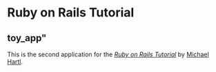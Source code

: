 # Ruby on Rails Tutorial

## toy_app"

This is the second application for the
[*Ruby on Rails Tutorial*](https://www.railstutorial.org/)
by [Michael Hartl](https://www.michaelhartl.com/).